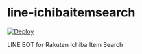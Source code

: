 # line-ichibaitemsearch

[![Deploy](https://www.herokucdn.com/deploy/button.svg)](https://heroku.com/deploy)

LINE BOT for Rakuten Ichiba Item Search
